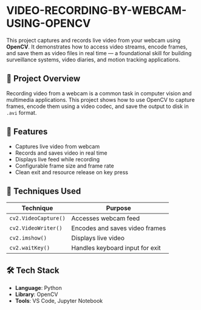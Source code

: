 # VIDEO-RECORDING-BY-WEBCAM-USING-OPENCV

This project captures and records live video from your webcam using **OpenCV**. It demonstrates how to access video streams, encode frames, and save them as video files in real time — a foundational skill for building surveillance systems, video diaries, and motion tracking applications.

## 📌 Project Overview

Recording video from a webcam is a common task in computer vision and multimedia applications. This project shows how to use OpenCV to capture frames, encode them using a video codec, and save the output to disk in `.avi` format.

## 🚀 Features

- Captures live video from webcam
- Records and saves video in real time
- Displays live feed while recording
- Configurable frame size and frame rate
- Clean exit and resource release on key press

## 🧠 Techniques Used

| Technique              | Purpose                                      |
|------------------------|----------------------------------------------|
| `cv2.VideoCapture()`   | Accesses webcam feed                         |
| `cv2.VideoWriter()`    | Encodes and saves video frames               |
| `cv2.imshow()`         | Displays live video                          |
| `cv2.waitKey()`        | Handles keyboard input for exit              |

## 🛠️ Tech Stack

- **Language**: Python
- **Library**: OpenCV
- **Tools**: VS Code, Jupyter Notebook 

